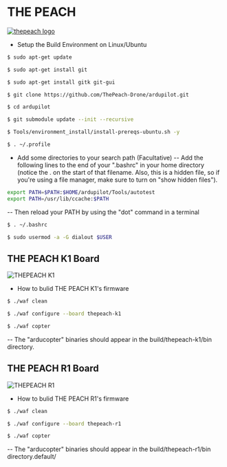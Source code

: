 # THE PEACH
[![thepeach logo](http://gabom1.pagei.gethompy.com/data/editor/2005/ae065791211b1de95f89a5c5c9f796b7_1589185049_9675.png)](http://thepeach.kr)

 * Setup the Build Environment on Linux/Ubuntu
```bash
$ sudo apt-get update

$ sudo apt-get install git

$ sudo apt-get install gitk git-gui

$ git clone https://github.com/ThePeach-Drone/ardupilot.git

$ cd ardupilot

$ git submodule update --init --recursive

$ Tools/environment_install/install-prereqs-ubuntu.sh -y

$ . ~/.profile
```
  * Add some directories to your search path (Facultative)
  -- Add the following lines to the end of your ".bashrc" in your home directory (notice the . on the start of that filename. Also, this is a hidden file, so if you're using a file manager, make sure to turn on "show hidden files").
  ```bash
  export PATH=$PATH:$HOME/ardupilot/Tools/autotest
  export PATH=/usr/lib/ccache:$PATH
  ```
  -- Then reload your PATH by using the "dot" command in a terminal
  ```bash
  $ . ~/.bashrc

  $ sudo usermod -a -G dialout $USER
  ```

## THE PEACH K1 Board
![THEPEACH K1](./boards/thepeach/k1/THEPEACH_K1.png)
 * How to bulid THE PEACH K1's firmware
```bash
$ ./waf clean

$ ./waf configure --board thepeach-k1

$ ./waf copter

```
-- The "arducopter" binaries should appear in the build/thepeach-k1/bin directory.


## THE PEACH R1 Board
![THEPEACH R1](./boards/thepeach/r1/THEPEACH_R1.png)
 * How to bulid THE PEACH R1's firmware
```bash
$ ./waf clean

$ ./waf configure --board thepeach-r1

$ ./waf copter

```
-- The "arducopter" binaries should appear in the build/thepeach-r1/bin directory.default/

